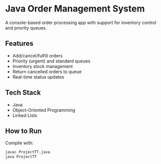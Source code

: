 # Java Order Management System

A console-based order processing app with support for inventory control and priority queues.

## Features
- Add/cancel/fulfill orders
- Priority (urgent) and standard queues
- Inventory stock management
- Return cancelled orders to queue
- Real-time status updates

## Tech Stack
- Java
- Object-Oriented Programming
- Linked Lists

## How to Run
Compile with:
```bash
javac ProjectTT.java
java ProjectTT
